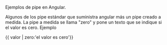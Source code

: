 Ejemplos de pipe en Angular.

Algunos de los pipe estándar que suministra angular más un pipe creado a medida. La pipe a medida se llama "zero" y pone un texto que se indique si el valor es cero. Ejemplo

{{ valor | zero:'el valor es cero'}}